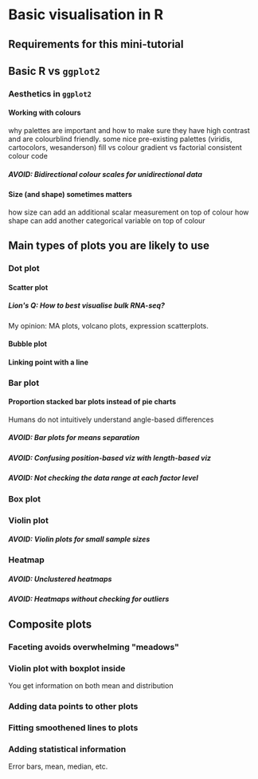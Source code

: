 # Basic visualisation in R

## Requirements for this mini-tutorial


## Basic R vs `ggplot2` 

### Aesthetics in `ggplot2`

#### Working with colours

why palettes are important and how to make sure they have high contrast and are colourblind friendly.
some nice pre-existing palettes (viridis, cartocolors, wesanderson)
fill vs colour 
gradient vs factorial
consistent colour code

##### AVOID: Bidirectional colour scales for unidirectional data

#### Size (and shape) sometimes matters

how size can add an additional scalar measurement on top of colour
how shape can add another categorical variable on top of colour


## Main types of plots you are likely to use

### Dot plot

#### Scatter plot

##### Lion's Q: How to best visualise bulk RNA-seq?
My opinion: MA plots, volcano plots, expression scatterplots.

#### Bubble plot

#### Linking point with a line

### Bar plot

#### Proportion stacked bar plots instead of pie charts
Humans do not intuitively understand angle-based differences

##### AVOID: Bar plots for means separation

##### AVOID: Confusing position-based viz with length-based viz

##### AVOID: Not checking the data range at each factor level

### Box plot

### Violin plot

##### AVOID: Violin plots for small sample sizes

### Heatmap

##### AVOID: Unclustered heatmaps

##### AVOID: Heatmaps without checking for outliers


## Composite plots

### Faceting avoids overwhelming "meadows"

### Violin plot with boxplot inside
You get information on both mean and distribution

### Adding data points to other plots

### Fitting smoothened lines to plots

### Adding statistical information
Error bars, mean, median, etc.







